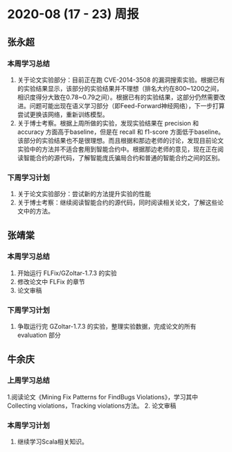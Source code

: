 # 2020-08 (17 - 23) 周报

## 张永超

### 本周学习总结

1. 关于论文实验部分：目前正在跑 CVE-2014-3508 的漏洞搜索实验。根据已有的实验结果显示，该部分的实验结果并不理想（排名大约在800~1200之间，相识度得分大致在0.78~0.79之间）。根据已有的实验结果，这部分仍然需要改进。问题可能出现在语义学习部分（即Feed-Forward神经网络），下一步打算尝试更换该网络，重新训练模型。
2. 关于博士考察。根据上周所做的实验，发现实验结果在 precision 和 accuracy 方面高于baseline，但是在 recall 和 f1-score 方面低于baseline。该部分的实验结果也不是很理想。而且根据和那边老师的讨论，发现目前论文实验中的方法并不适合套用到智能合约中。根据那边老师的意见，现在正在阅读智能合约的源代码，了解智能庞氏骗局合约和普通的智能合约之间的区别。

### 下周学习计划

1. 关于论文实验部分：尝试新的方法提升实验的性能
2. 关于博士考察：继续阅读智能合约的源代码，同时阅读相关论文，了解这些论文中的方法。

## 张靖棠

### 本周学习总结

1. 开始运行 FLFix/GZoltar-1.7.3 的实验
2. 修改论文中 FLFix 的章节
3. 论文审稿

### 下周学习计划

1. 争取运行完 GZoltar-1.7.3 的实验，整理实验数据，完成论文的所有 evaluation 部分


## 牛余庆

### 上周学习总结

1.阅读论文《Mining Fix Patterns for FindBugs Violations》，学习其中Collecting violations，Tracking violations方法。
2. 论文审稿

### 本周学习计划

1. 继续学习Scala相关知识。
